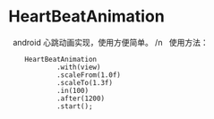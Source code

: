 # HeartBeatAnimation
 
android 心跳动画实现，使用方便简单。 /n
 
使用方法：

        HeartBeatAnimation
                .with(view)
                .scaleFrom(1.0f)
                .scaleTo(1.3f)
                .in(100)
                .after(1200)
                .start();
